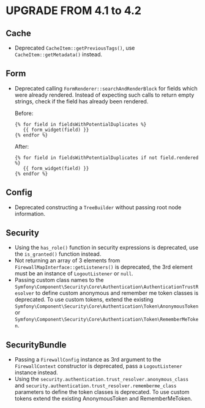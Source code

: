 UPGRADE FROM 4.1 to 4.2
=======================

Cache
-----

 * Deprecated `CacheItem::getPreviousTags()`, use `CacheItem::getMetadata()` instead.

Form
----

 * Deprecated calling `FormRenderer::searchAndRenderBlock` for fields which were already rendered. 
   Instead of expecting such calls to return empty strings, check if the field has already been rendered.
 
   Before:
   ```twig
   {% for field in fieldsWithPotentialDuplicates %}
      {{ form_widget(field) }}
   {% endfor %}
   ```
   
   After:
   ```twig
   {% for field in fieldsWithPotentialDuplicates if not field.rendered %}
      {{ form_widget(field) }}
   {% endfor %}
   ```

Config
------

 * Deprecated constructing a `TreeBuilder` without passing root node information.

Security
--------

 * Using the `has_role()` function in security expressions is deprecated, use the `is_granted()` function instead.
 * Not returning an array of 3 elements from `FirewallMapInterface::getListeners()` is deprecated, the 3rd element
   must be an instance of `LogoutListener` or `null`.
 * Passing custom class names to the
   `Symfony\Component\Security\Core\Authentication\AuthenticationTrustResolver` to define
   custom anonymous and remember me token classes is deprecated. To
   use custom tokens, extend the existing `Symfony\Component\Security\Core\Authentication\Token\AnonymousToken`
   or `Symfony\Component\Security\Core\Authentication\Token\RememberMeToken`.

SecurityBundle
--------------

 * Passing a `FirewallConfig` instance as 3rd argument to the `FirewallContext` constructor is deprecated,
   pass a `LogoutListener` instance instead.
 * Using the `security.authentication.trust_resolver.anonymous_class` and
   `security.authentication.trust_resolver.rememberme_class` parameters to define
   the token classes is deprecated. To use
   custom tokens extend the existing AnonymousToken and RememberMeToken.
